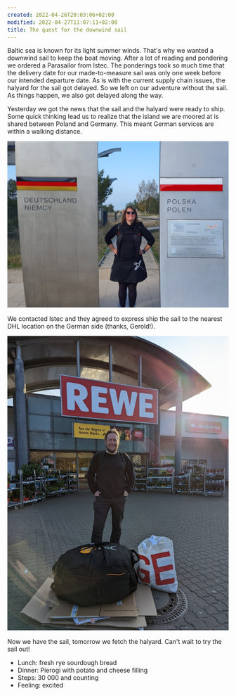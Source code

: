 ```yaml
---
created: 2022-04-26T20:03:06+02:00
modified: 2022-04-27T11:07:11+02:00
title: The quest for the downwind sail
---
```


Baltic sea is known for its light summer winds. That's why we wanted a downwind sail to keep the boat moving. After a lot of reading and pondering we ordered a Parasailor from Istec. The ponderings took so much time that the delivery date for our made-to-measure sail was only one week before our intended departure date. As is with the current supply chain issues, the halyard for the sail got delayed. So we left   on our adventure without the sail. As things happen, we also got delayed along the way.

Yesterday we got the news that the sail and the halyard were ready to ship. Some quick thinking lead us to realize that the island we are moored at is shared between Poland and Germany. This meant German services are within a walking distance.

![The border on European Promenade](../2022/0bba453c6164e450dde16644e7fc9947.jpg) 

We contacted Istec and they agreed to express ship the sail to the nearest DHL location on the German side (thanks, Gerold!).

![Got the sail from Rewe](../2022/7ebef7e734d01fdc491d7f64e22396e3.jpg) 

Now we have the sail, tomorrow we fetch the halyard. Can't wait to try the sail out! 

* Lunch: fresh rye sourdough bread
* Dinner: Pierogi with potato and cheese filling
* Steps: 30 000 and counting
* Feeling: excited
